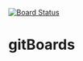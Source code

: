 [![Board Status](https://dev.azure.com/kschandan113/4c598a08-1b10-4e92-acdd-1dd3e68b02d8/1e59c4e2-66ad-4c6a-ba19-91747292db8a/_apis/work/boardbadge/380d42aa-ad10-4c4c-8dd3-876769fe4441)](https://dev.azure.com/kschandan113/4c598a08-1b10-4e92-acdd-1dd3e68b02d8/_boards/board/t/1e59c4e2-66ad-4c6a-ba19-91747292db8a/Microsoft.RequirementCategory)
# gitBoards